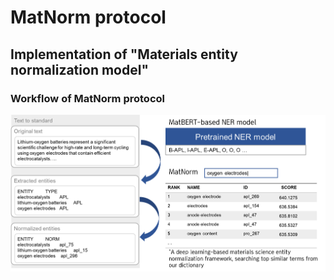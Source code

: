 <h1 align="left">MatNorm protocol</h1>
<h2 align="left">Implementation of "Materials entity normalization model"</h3>

### Workflow of MatNorm protocol

![](./image/figure1.png)
